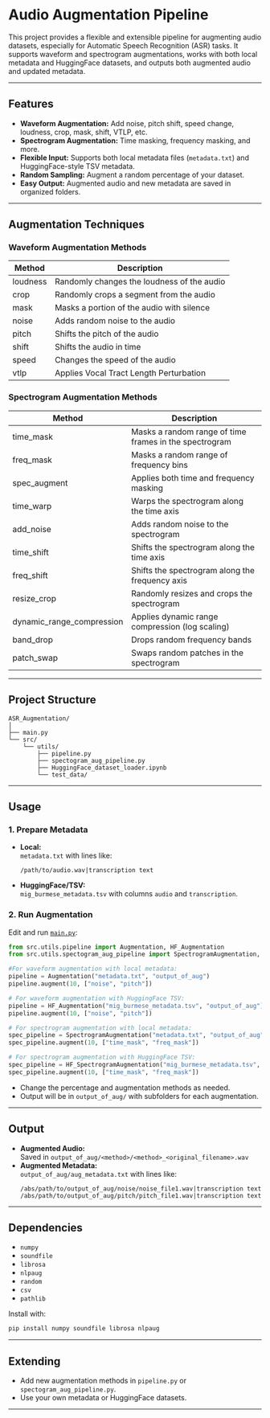 # Audio Augmentation Pipeline

This project provides a flexible and extensible pipeline for augmenting audio datasets, especially for Automatic Speech Recognition (ASR) tasks. It supports waveform and spectrogram augmentations, works with both local metadata and HuggingFace datasets, and outputs both augmented audio and updated metadata.

---

## Features

- **Waveform Augmentation:** Add noise, pitch shift, speed change, loudness, crop, mask, shift, VTLP, etc.
- **Spectrogram Augmentation:** Time masking, frequency masking, and more.
- **Flexible Input:** Supports both local metadata files (`metadata.txt`) and HuggingFace-style TSV metadata.
- **Random Sampling:** Augment a random percentage of your dataset.
- **Easy Output:** Augmented audio and new metadata are saved in organized folders.

---

## Augmentation Techniques

### Waveform Augmentation Methods

| Method   | Description                                |
| -------- | ------------------------------------------ |
| loudness | Randomly changes the loudness of the audio |
| crop     | Randomly crops a segment from the audio    |
| mask     | Masks a portion of the audio with silence  |
| noise    | Adds random noise to the audio             |
| pitch    | Shifts the pitch of the audio              |
| shift    | Shifts the audio in time                   |
| speed    | Changes the speed of the audio             |
| vtlp     | Applies Vocal Tract Length Perturbation    |

### Spectrogram Augmentation Methods

| Method                    | Description                                            |
| ------------------------- | ------------------------------------------------------ |
| time_mask                 | Masks a random range of time frames in the spectrogram |
| freq_mask                 | Masks a random range of frequency bins                 |
| spec_augment              | Applies both time and frequency masking                |
| time_warp                 | Warps the spectrogram along the time axis              |
| add_noise                 | Adds random noise to the spectrogram                   |
| time_shift                | Shifts the spectrogram along the time axis             |
| freq_shift                | Shifts the spectrogram along the frequency axis        |
| resize_crop               | Randomly resizes and crops the spectrogram             |
| dynamic_range_compression | Applies dynamic range compression (log scaling)        |
| band_drop                 | Drops random frequency bands                           |
| patch_swap                | Swaps random patches in the spectrogram                |

---

## Project Structure

```
ASR_Augmentation/
│
├── main.py
└── src/
    └── utils/
        ├── pipeline.py
        ├── spectogram_aug_pipeline.py
        ├── HuggingFace_dataset_loader.ipynb
        └── test_data/
```

---

## Usage

### 1. Prepare Metadata

- **Local:**  
  `metadata.txt` with lines like:

  ```
  /path/to/audio.wav|transcription text
  ```

- **HuggingFace/TSV:**  
  `mig_burmese_metadata.tsv` with columns `audio` and `transcription`.

### 2. Run Augmentation

Edit and run [`main.py`](main.py):

```python
from src.utils.pipeline import Augmentation, HF_Augmentation
from src.utils.spectogram_aug_pipeline import SpectrogramAugmentation, HF_SpectrogramAugmentation

#For waveform augmentation with local metadata:
pipeline = Augmentation("metadata.txt", "output_of_aug")
pipeline.augment(10, ["noise", "pitch"])

# For waveform augmentation with HuggingFace TSV:
pipeline = HF_Augmentation("mig_burmese_metadata.tsv", "output_of_aug")
pipeline.augment(10, ["noise", "pitch"])

# For spectrogram augmentation with local metadata:
spec_pipeline = SpectrogramAugmentation("metadata.txt", "output_of_aug")
spec_pipeline.augment(10, ["time_mask", "freq_mask"])

# For spectrogram augmentation with HuggingFace TSV:
spec_pipeline = HF_SpectrogramAugmentation("mig_burmese_metadata.tsv", "output_of_aug")
spec_pipeline.augment(10, ["time_mask", "freq_mask"])
```

- Change the percentage and augmentation methods as needed.
- Output will be in `output_of_aug/` with subfolders for each augmentation.

---

## Output

- **Augmented Audio:**  
  Saved in `output_of_aug/<method>/<method>_<original_filename>.wav`
- **Augmented Metadata:**  
  `output_of_aug/aug_metadata.txt` with lines like:
  ```
  /abs/path/to/output_of_aug/noise/noise_file1.wav|transcription text
  /abs/path/to/output_of_aug/pitch/pitch_file1.wav|transcription text
  ```

---

## Dependencies

- `numpy`
- `soundfile`
- `librosa`
- `nlpaug`
- `random`
- `csv`
- `pathlib`

Install with:

```sh
pip install numpy soundfile librosa nlpaug
```

---

## Extending

- Add new augmentation methods in `pipeline.py` or `spectogram_aug_pipeline.py`.
- Use your own metadata or HuggingFace datasets.

---
